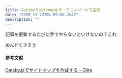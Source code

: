 ```yaml
---
title: Gatsbyでsitemapをサーチコンソールで送信
date: "2020-11-24T04:09:00.284Z"
description: ""
---
```


記事を更新するたびに手でやらないといけないの？これ

めんどくさそう

#### 参考文献
[Gatsby.jsでサイトマップを作成する - Qiita](https://qiita.com/ShinKano/items/3cf3eef6320bc62181a3)